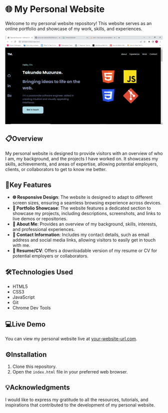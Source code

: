 # 🌐 My Personal Website 

Welcome to my personal website repository! This website serves as an online portfolio and showcase of my work, skills, and experiences.


![Portfolio Website Preview](/preview.png)

## 📋Overview 

My personal website is designed to provide visitors with an overview of who I am, my background, and the projects I have worked on. It showcases my skills, achievements, and areas of expertise, allowing potential employers, clients, or collaborators to get to know me better.

## 🚀Key Features 

- **🌐 Responsive Design**: The website is designed to adapt to different screen sizes, ensuring a seamless browsing experience across devices.
- **🎨 Portfolio Showcase**: The website features a dedicated section to showcase my projects, including descriptions, screenshots, and links to live demos or repositories.
- **👋 About Me**: Provides an overview of my background, skills, interests, and professional experiences.
- **📧 Contact Information**: Includes my contact details, such as email address and social media links, allowing visitors to easily get in touch with me.
- **📄 Resume/CV**: Offers a downloadable version of my resume or CV for potential employers or collaborators.

## 🛠️Technologies Used 

- HTML5
- CSS3
- JavaScript
- Git
- Chrome Dev Tools

## 💻Live Demo 

You can view my personal website live at [your-website-url.com](https://your-website-url.com).

## ⚙️Installation 

1. Clone this repository.
2. Open the `index.html` file in your preferred web browser.

## 💡Acknowledgments 

I would like to express my gratitude to all the resources, tutorials, and inspirations that contributed to the development of my personal website.
